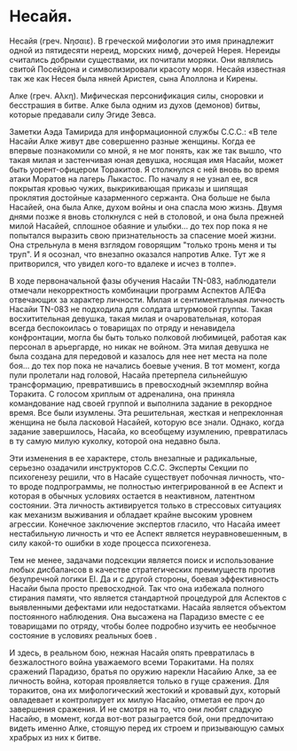 # Несайя.

Несайя (греч. Νησαιε). В греческой мифологии это имя принадлежит одной из пятидесяти нереид, морских нимф, дочерей Нерея. Нереиды считались добрыми существами, их почитали моряки. Они являлись свитой Посейдона и символизировали красоту моря. Несайя известная так же как Несея была няней Аристея, сына Аполлона и Кирены.

Алке (греч. Αλκη). Мифическая персонификация силы, сноровки и бесстрашия в битве. Алке была одним из духов (демонов) битвы, которые предавали силу Эгиде Зевса.

Заметки Аэда Тамирида для информационной службы С.С.С.: «В теле Насайи Алке живут две совершенно разные женщины. Когда ее впервые познакомили со мной, я не мог понять, как же так вышло, что такая милая и застенчивая юная девушка, носящая имя Насайи, может быть уорент-офицером Торакитов. Я столкнулся с ней вновь во время атаки Моратов на лагерь Лыкастос. По началу я не узнал ее, вся покрытая кровью чужих, выкрикивающая приказы и шипящая проклятия достойные казарменного сержанта. Она больше не была Насайей, она была Алке, духом войны и она спасла мою жизнь. Двумя днями позже я вновь столкнулся с ней в столовой, и она была прежней милой Насайей, сплошное обаяние и улыбки... до тех пор пока я не попытался выразить свою признательность за спасение моей жизни. Она стрельнула в меня взглядом говорящим "только тронь меня и ты труп". И я осознал, что внезапно оказался напротив Алке. Тут же я притворился, что увидел кого-то вдалеке и исчез в толпе».

В ходе первоначальной фазы обучения Насайи TN-083, наблюдатели отмечали некорректность комбинации программ Аспектов АЛЕФа отвечающих за характер личности. Милая и сентиментальная личность Насайи TN-083 не подходила для солдата штурмовой группы. Такая восхитительная девушка, такая милая и очаровательная, которая всегда беспокоилась о товарищах по отряду и ненавидела конфронтации, могла бы быть только полковой любимицей, работая как персонал в арьергарде, но никак не войном. Эта милая девушка не была создана для передовой и казалось для нее нет места на поле боя... до тех пор пока не начались боевые учения. В тот момент, когда пули пролетали над головой, Насайа претерпела сильнейшую трансформацию, превратившись в превосходный экземпляр война Торакита. С голосом хриплым от адреналина, она приняла командование над своей группой и выполнила задание в рекордное время. Все были изумлены. Эта решительная, жесткая и непреклонная женщина не была ласковой Насайей, которую все знали. Однако, когда задание завершилось, Насайа, ко всеобщему изумлению, превратилась в ту самую милую куколку, которой она недавно была.

Эти изменения в ее характере, столь внезапные и радикальные, серьезно озадачили инструкторов С.С.С. Эксперты Секции по психогенезу решили, что в Насайе существует побочная личность, что-то вроде подпрограммы, не полностью интегрированной в ее Аспект и которая в обычных условиях остается в неактивном, латентном состоянии. Эта личность активируется только в стрессовых ситуациях как механизм выживания и обладает крайне высоким уровнем агрессии. Конечное заключение экспертов гласило, что Насайа имеет нестабильную личность и что ее Аспект является неуравновешенным, в силу какой-то ошибки в ходе процесса психогенеза.

Тем не менее, задачами подсекции является поиск и использование любых дисбалансов в качестве стратегических преимуществ против безупречной логики EI. Да и с другой стороны, боевая эффективность Насайи была просто превосходной. Так что она избежала полного стирания памяти, что является стандартной процедурой для Аспектов с выявленными дефектами или недостатками. Насайа является объектом постоянного наблюдения. Она высажена на Парадизо вместе с ее товарищами по отряду, чтобы более подробно изучить ее необычное состояние в условиях реальных боев .

И здесь, в реальном бою, нежная Насайя опять превратилась в безжалостного война уважаемого всеми Торакитами. На полях сражений Парадизо, братья по оружию нарекли Насайию Алке, за ее личность война, которая проявляется только в гуще сражения. Для торакитов, она их мифологический жестокий и кровавый дух, который овладевает и контролирует их милую Насайю, отметая ее проч до завершения сражения. И не смотря на то, что они любят сладкую Насайю, в момент, когда вот-вот разыграется бой, они предпочитаю видеть именно Алке, стоящую перед их строем и призывающую самых храбрых из них к битве.

